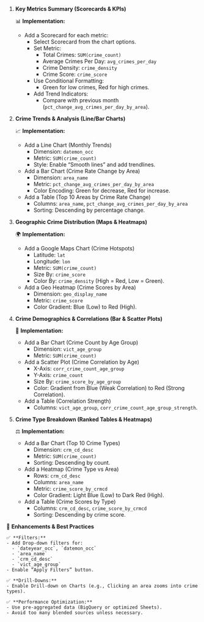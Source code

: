 1. **Key Metrics Summary (Scorecards & KPIs)**

    📊 **Implementation:**
    - Add a Scorecard for each metric:
      - Select Scorecard from the chart options.
      - Set Metric:
         - Total Crimes: `SUM(crime_count)`
         - Average Crimes Per Day: `avg_crimes_per_day`
         - Crime Density: `crime_density`
         - Crime Score: `crime_score`
      - Use Conditional Formatting:
         - Green for low crimes, Red for high crimes.
      - Add Trend Indicators:
         - Compare with previous month (`pct_change_avg_crimes_per_day_by_area`).

2. **Crime Trends & Analysis (Line/Bar Charts)**

    📈 **Implementation:**
    - Add a Line Chart (Monthly Trends)
      - Dimension: `datemon_occ`
      - Metric: `SUM(crime_count)`
      - Style: Enable “Smooth lines” and add trendlines.
    - Add a Bar Chart (Crime Rate Change by Area)
      - Dimension: `area_name`
      - Metric: `pct_change_avg_crimes_per_day_by_area`
      - Color Encoding: Green for decrease, Red for increase.
    - Add a Table (Top 10 Areas by Crime Rate Change)
      - Columns: `area_name`, `pct_change_avg_crimes_per_day_by_area`
      - Sorting: Descending by percentage change.

3. **Geographic Crime Distribution (Maps & Heatmaps)**

    🌍 **Implementation:**
    - Add a Google Maps Chart (Crime Hotspots)
      - Latitude: `lat`
      - Longitude: `lon`
      - Metric: `SUM(crime_count)`
      - Size By: `crime_score`
      - Color By: `crime_density` (High = Red, Low = Green).
    - Add a Geo Heatmap (Crime Scores by Area)
      - Dimension: `geo_display_name`
      - Metric: `crime_score`
      - Color Gradient: Blue (Low) to Red (High).

4. **Crime Demographics & Correlations (Bar & Scatter Plots)**

    👥 **Implementation:**
    - Add a Bar Chart (Crime Count by Age Group)
      - Dimension: `vict_age_group`
      - Metric: `SUM(crime_count)`
    - Add a Scatter Plot (Crime Correlation by Age)
      - X-Axis: `corr_crime_count_age_group`
      - Y-Axis: `crime_count`
      - Size By: `crime_score_by_age_group`
      - Color: Gradient from Blue (Weak Correlation) to Red (Strong Correlation).
    - Add a Table (Correlation Strength)
      - Columns: `vict_age_group`, `corr_crime_count_age_group_strength`.

5. **Crime Type Breakdown (Ranked Tables & Heatmaps)**

    ⚖ **Implementation:**
    - Add a Bar Chart (Top 10 Crime Types)
      - Dimension: `crm_cd_desc`
      - Metric: `SUM(crime_count)`
      - Sorting: Descending by count.
    - Add a Heatmap (Crime Type vs Area)
      - Rows: `crm_cd_desc`
      - Columns: `area_name`
      - Metric: `crime_score_by_crmcd`
      - Color Gradient: Light Blue (Low) to Dark Red (High).
    - Add a Table (Crime Scores by Type)
      - Columns: `crm_cd_desc`, `crime_score_by_crmcd`
      - Sorting: Descending by crime score.

🔹 **Enhancements & Best Practices**

    ✅ **Filters:**
    - Add Drop-down filters for:
      - `dateyear_occ`, `datemon_occ`
      - `area_name`
      - `crm_cd_desc`
      - `vict_age_group`
    - Enable “Apply Filters” button.

    ✅ **Drill-Downs:**
    - Enable Drill-down on Charts (e.g., Clicking an area zooms into crime types).

    ✅ **Performance Optimization:**
    - Use pre-aggregated data (BigQuery or optimized Sheets).
    - Avoid too many blended sources unless necessary.
